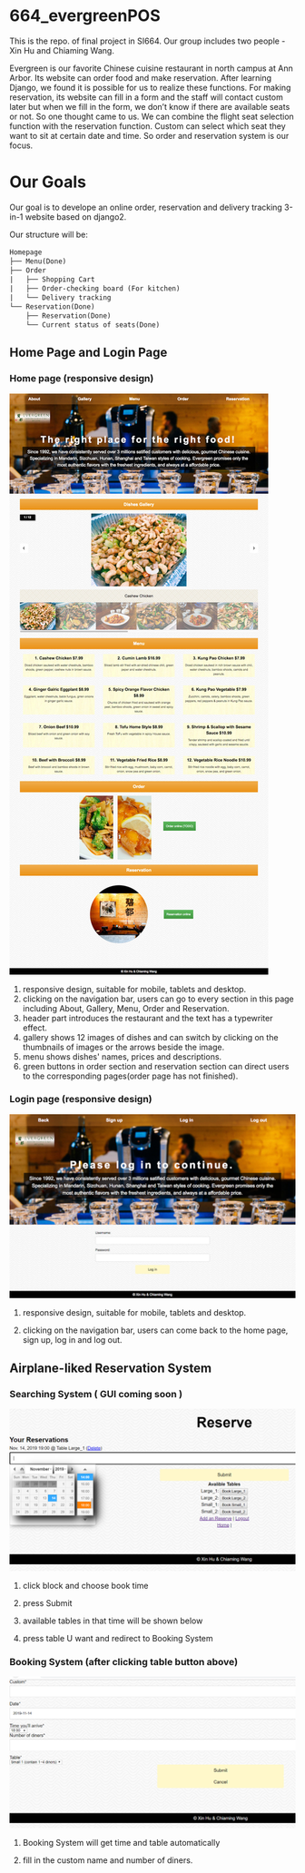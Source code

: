 # 664_evergreenPOS
This is the repo. of final project in SI664.
Our group includes two people - Xin Hu and Chiaming Wang.

Evergreen is our favorite Chinese cuisine restaurant in north campus at Ann Arbor. Its website can order food and make reservation. After learning Django, we found it is possible for us to realize these functions. For making reservation, its website can fill in a form and the staff will contact custom later but when we fill in the form, we don’t know if there are available seats or not. So one thought came to us. We can combine the flight seat selection function with the reservation function. Custom can select which seat they want to sit at certain date and time. So order and reservation system is our focus. 
# Our Goals
Our goal is to develope an online order, reservation and delivery tracking 3-in-1 website based on django2.

Our structure will be:

```
Homepage
├── Menu(Done)
├── Order
|   ├── Shopping Cart
|   ├── Order-checking board (For kitchen)
|   └── Delivery tracking
└── Reservation(Done)
    ├── Reservation(Done)
    └── Current status of seats(Done)

```
## Home Page and Login Page
### Home page (responsive design)
<img src="UI/homepage.jpg" />

1. responsive design, suitable for mobile, tablets and desktop.
2. clicking on the navigation bar, users can go to every section in this page including About, Gallery, Menu, Order and Reservation.
3. header part introduces the restaurant and the text has a typewriter effect. 
4. gallery shows 12 images of dishes and can switch by clicking on the thumbnails of images or the arrows beside the image.
5. menu shows dishes' names, prices and descriptions. 
6. green buttons in order section and reservation section can direct users to the corresponding pages(order page has not finished).
### Login page (responsive design)
<img src="UI/loginpage.png" />

1. responsive design, suitable for mobile, tablets and desktop.

2. clicking on the navigation bar, users can come back to the home page, sign up, log in and log out.

## Airplane-liked Reservation System
### Searching System ( GUI coming soon )
<img src="UI/search.png" />

1. click block and choose book time  

2. press Submit  

3. available tables in that time will be shown below  

4. press table U want and redirect to Booking System  

### Booking System (after clicking table button above)
<img src="UI/detail.png" />

1. Booking System will get time and table automatically  

2. fill in the custom name and number of diners.  

